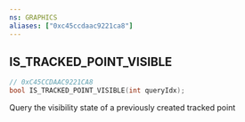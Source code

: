 ```yaml
---
ns: GRAPHICS
aliases: ["0xc45ccdaac9221ca8"]
---
```

## IS_TRACKED_POINT_VISIBLE

```c
// 0xC45CCDAAC9221CA8
bool IS_TRACKED_POINT_VISIBLE(int queryIdx);
```

Query the visibility state of a previously created tracked point

